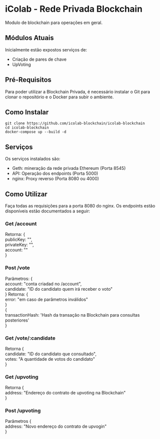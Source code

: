 # iColab - Rede Privada Blockchain
Modulo de blockchain para operações em geral.

## Módulos Atuais

Inicialmente estão expostos serviços de:

* Criação de pares de chave
* UpVoting

## Pré-Requisitos

Para poder utilizar a Blockchain Privada, é necessário instalar o Git para clonar o repositório e o Docker para subir o ambiente.

## Como Instalar

`git clone https://github.com/icolab-blockchain/icolab-blockchain`  
`cd icolab-blockchain`  
`docker-compose up --build -d`

## Serviços

Os serviços instalados são:
* Geth: mineração da rede privada Ethereum (Porta 8545)
* API: Operação dos endpoints (Porta 5000)
* nginx: Proxy reverso (Porta 8080 ou 4000)

## Como Utilizar

Faça todas as requisições para a porta 8080 do nginx. 
Os endpoints estão disponíveis estão documentados a seguir:

### Get /account
Retorna: 
	{  
		publicKey: "",  
		privateKey: "",  
		account: ""  
	}

### Post /vote
Parâmetros:
	{  
		account: "conta criadad no /account",  
		candidate: "ID do candidato quem irá receber o voto"  
	}
Retorna:
	{  
		error: "em caso de parâmetros inválidos"  
	}  
	{  
		transactionHash: 'Hash da transação na Blockchain para consultas posteriores'  
	}

### Get /vote/:candidate
Retorna
	{  
		candidate: "ID do candidato que consultado",  
		votes: "A quantidade de votos do candidato"  
	}

### Get /upvoting
Retorna
	{  
		address: "Endereço do contrato de upvoting na Blockchain"  
	}  

### Post /upvoting
Parâmetros
	{  
		address: "Novo endereço do contrato de upvogin"  
	}
